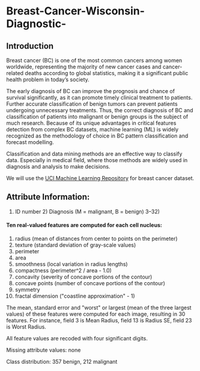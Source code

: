 # Breast-Cancer-Wisconsin-Diagnostic-

## Introduction
Breast cancer (BC) is one of the most common cancers among women worldwide, representing the majority of new cancer cases and cancer-related deaths according to global statistics, making it a significant public health problem in today’s society.


The early diagnosis of BC can improve the prognosis and chance of survival significantly, as it can promote timely clinical treatment to patients. Further accurate classification of benign tumors can prevent patients undergoing unnecessary treatments. Thus, the correct diagnosis of BC and classification of patients into malignant or benign groups is the subject of much research. Because of its unique advantages in critical features detection from complex BC datasets, machine learning (ML) is widely recognized as the methodology of choice in BC pattern classification and forecast modelling.


Classification and data mining methods are an effective way to classify data. Especially in medical field, where those methods are widely used in diagnosis and analysis to make decisions.

We will use the [UCI Machine Learning Repository](http://archive.ics.uci.edu/ml/datasets/breast+cancer+wisconsin+%28diagnostic%29) for breast cancer dataset.

## Attribute Information:

1) ID number 2) Diagnosis (M = malignant, B = benign) 3–32)
#### Ten real-valued features are computed for each cell nucleus:

1. radius (mean of distances from center to points on the perimeter) 
2. texture (standard deviation of gray-scale values) 
3. perimeter 
4. area 
5. smoothness (local variation in radius lengths) 
6. compactness (perimeter^2 / area - 1.0) 
7. concavity (severity of concave portions of the contour) 
8. concave points (number of concave portions of the contour) 
8. symmetry 
10. fractal dimension ("coastline approximation" - 1)

The mean, standard error and "worst" or largest (mean of the three largest values) of these features were computed for each image, resulting in 30 features. For instance, field 3 is Mean Radius, field 13 is Radius SE, field 23 is Worst Radius.

All feature values are recoded with four significant digits.

Missing attribute values: none

Class distribution: 357 benign, 212 malignant
